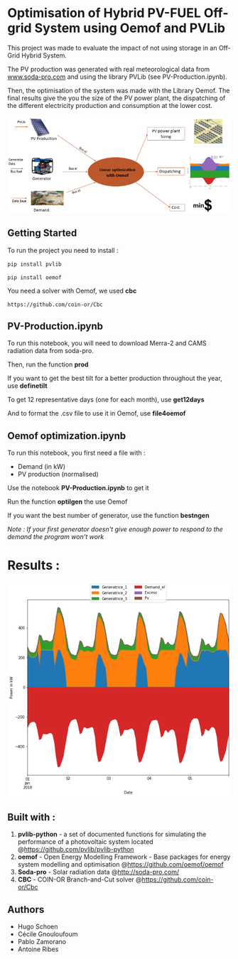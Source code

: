 # Optimisation of Hybrid PV-FUEL Off-grid System using Oemof and PVLib 

This project was made to evaluate the impact of not using storage in an Off-Grid Hybrid System. 

The PV production was generated with real meteorological data from www.soda-pro.com and using the library PVLib (see PV-Production.ipynb).

Then, the optimisation of the system was made with the Library Oemof. The final results give the you the size of the PV power plant, the dispatching of the different electricity production and consumption at the lower cost.

![84230623_186638612665648_7407903293709484032_n](/Results/84230623_186638612665648_7407903293709484032_n.png)



## Getting Started 

To run the project you need to install :

```
pip install pvlib
```

```
pip install oemof
```

You need a solver with Oemof, we used **cbc**

```
https://github.com/coin-or/Cbc
```

## PV-Production.ipynb

To run this notebook, you will need to download Merra-2 and CAMS radiation data from soda-pro.

Then, run the function **prod** 

If you want to get the best tilt for a better production throughout the year, use **definetilt**

To get 12 representative days (one for each month), use **get12days**

And to format the .csv file to use it in Oemof, use **file4oemof**

## Oemof optimization.ipynb

To run this notebook, you first need a file with :

- Demand (in kW)
- PV production (normalised)

Use the notebook **PV-Production.ipynb** to get it 

Run the function **optilgen** the use Oemof

If you want the best number of generator, use the function **bestngen**



*Note : If your first generator doesn't give enough power to respond to the demand the program won't work* 

# Results :
![DemandeVariablediesel](/Results/DemandeVariablediesel.png)



## Built with :

1. **pvlib-python** - a set of documented functions for simulating the performance of a photovoltaic system located  @https://github.com/pvlib/pvlib-python
2. **oemof** - Open Energy Modelling Framework - Base packages for energy system modelling and optimisation @https://github.com/oemof/oemof
3. **Soda-pro** - Solar radiation data @http://soda-pro.com/
4. **CBC** - COIN-OR Branch-and-Cut solver @https://github.com/coin-or/Cbc

## Authors

- Hugo Schoen
- Cécile Gnouloufoum
- Pablo Zamorano
- Antoine Ribes
